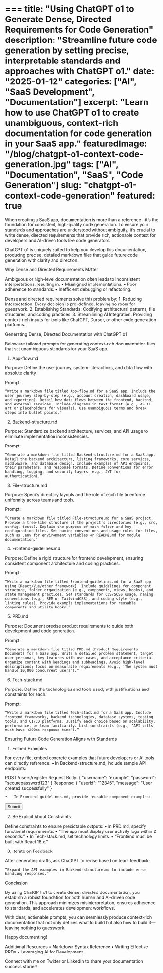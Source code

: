 
===
title: "Using ChatGPT o1 to Generate Dense, Directed Requirements for Code Generation"
description: "Streamline future code generation by setting precise, interpretable standards and approaches with ChatGPT o1."
date: "2025-01-12"
categories: ["AI", "SaaS Development", "Documentation"]
excerpt: "Learn how to use ChatGPT o1 to create unambiguous, context-rich documentation for code generation in your SaaS app."
featuredImage: "/blog/chatgpt-o1-context-code-generation.jpg"
tags: ["AI", "Documentation", "SaaS", "Code Generation"]
slug: "chatgpt-o1-context-code-generation"
featured: true
===

When creating a SaaS app, documentation is more than a reference—it’s the foundation for consistent, high-quality code generation. To ensure your standards and approaches are understood without ambiguity, it’s crucial to write dense, directed requirements that provide rich, actionable context for developers and AI-driven tools like code generators.

ChatGPT o1 is uniquely suited to help you develop this documentation, producing precise, detailed markdown files that guide future code generation with clarity and direction.

Why Dense and Directed Requirements Matter

Ambiguous or high-level documentation often leads to inconsistent interpretations, resulting in:
	•	Misaligned implementations.
	•	Poor adherence to standards.
	•	Inefficient debugging or refactoring.

Dense and directed requirements solve this problem by:
	1.	Reducing Interpretation: Every decision is pre-defined, leaving no room for guesswork.
	2.	Establishing Standards: Codifying architectural patterns, file structures, and coding practices.
	3.	Streamlining AI Integration: Providing context-rich inputs for tools like ChatGPT, Cursor, or other code generation platforms.

Generating Dense, Directed Documentation with ChatGPT o1

Below are tailored prompts for generating context-rich documentation files that set unambiguous standards for your SaaS app.

1. App-flow.md

Purpose: Define the user journey, system interactions, and data flow with absolute clarity.

Prompt:

	“Write a markdown file titled App-flow.md for a SaaS app. Include the user journey step-by-step (e.g., account creation, dashboard usage, and reporting). Detail how data flows between the frontend, backend, and external services. Include diagrams in text format (e.g., ASCII art or placeholders for visuals). Use unambiguous terms and break steps into bullet points.”

2. Backend-structure.md

Purpose: Standardize backend architecture, services, and API usage to eliminate implementation inconsistencies.

Prompt:

	“Generate a markdown file titled Backend-structure.md for a SaaS app. Detail the backend architecture, listing frameworks, core services, middleware, and database design. Include examples of API endpoints, their parameters, and response formats. Define conventions for error handling, logging, and security layers (e.g., JWT for authentication).”

3. File-structure.md

Purpose: Specify directory layouts and the role of each file to enforce uniformity across teams and tools.

Prompt:

	“Create a markdown file titled File-structure.md for a SaaS project. Provide a tree-like structure of the project’s directories (e.g., src, config, tests). Explain the purpose of each folder and key configuration files. Set naming conventions and usage rules for files, such as .env for environment variables or README.md for module documentation.”

4. Frontend-guidelines.md

Purpose: Define a rigid structure for frontend development, ensuring consistent component architecture and coding practices.

Prompt:

	“Write a markdown file titled Frontend-guidelines.md for a SaaS app using [React/Vue/other framework]. Include guidelines for component structure, folder organization (e.g., components, views, hooks), and state management practices. Set standards for CSS/SCSS usage, naming conventions (e.g., BEM or TailwindCSS), and coding style (e.g., linting rules). Provide example implementations for reusable components and utility hooks.”

5. PRD.md

Purpose: Document precise product requirements to guide both development and code generation.

Prompt:

	“Generate a markdown file titled PRD.md (Product Requirements Document) for a SaaS app. Write a detailed problem statement, target user personas, key features with use cases, and acceptance criteria. Organize content with headings and subheadings. Avoid high-level descriptions; focus on measurable requirements (e.g., ‘The system must handle 10,000 concurrent users’).”

6. Tech-stack.md

Purpose: Define the technologies and tools used, with justifications and constraints for each.

Prompt:

	“Write a markdown file titled Tech-stack.md for a SaaS app. Include frontend frameworks, backend technologies, database systems, testing tools, and CI/CD platforms. Justify each choice based on scalability, performance, or team familiarity. List constraints (e.g., ‘API calls must have <200ms response time’).”

Ensuring Future Code Generation Aligns with Standards

1. Embed Examples

For every file, embed concrete examples that future developers or AI tools can directly reference:
	•	In Backend-structure.md, include sample API endpoints:

POST /users/register
Request Body:
{
  "username": "example",
  "password": "securepassword123"
}
Response:
{
  "userId": "12345",
  "message": "User created successfully"
}


	•	In Frontend-guidelines.md, provide reusable component examples:

<Button variant="primary" onClick={handleClick}>
  Submit
</Button>

2. Be Explicit About Constraints

Define constraints to ensure predictable outputs:
	•	In PRD.md, specify functional requirements:
	•	“The app must display user activity logs within 2 seconds.”
	•	In Tech-stack.md, set technology limits:
	•	“Frontend must be built with React 18.x.”

3. Iterate on Feedback

After generating drafts, ask ChatGPT to revise based on team feedback:

	“Expand the API examples in Backend-structure.md to include error handling responses.”

Conclusion

By using ChatGPT o1 to create dense, directed documentation, you establish a robust foundation for both human and AI-driven code generation. This approach minimizes misinterpretation, ensures adherence to standards, and accelerates development workflows.

With clear, actionable prompts, you can seamlessly produce context-rich documentation that not only defines what to build but also how to build it—leaving nothing to guesswork.

Happy documenting!

Additional Resources
	•	Markdown Syntax Reference
	•	Writing Effective PRDs
	•	Leveraging AI for Development

Connect with me on Twitter or LinkedIn to share your documentation success stories!